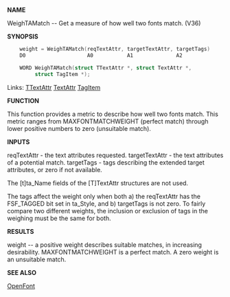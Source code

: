
**NAME**

WeighTAMatch -- Get a measure of how well two fonts match. (V36)

**SYNOPSIS**

```c
    weight = WeighTAMatch(reqTextAttr, targetTextAttr, targetTags)
    D0                    A0           A1              A2

    WORD WeighTAMatch(struct TTextAttr *, struct TextAttr *,
         struct TagItem *);

```
Links: [TTextAttr](_OOAX) [TextAttr](_OOAX) [TagItem](_OQRE) 

**FUNCTION**

This function provides a metric to describe how well two fonts
match.  This metric ranges from MAXFONTMATCHWEIGHT (perfect match)
through lower positive numbers to zero (unsuitable match).

**INPUTS**

reqTextAttr    - the text attributes requested.
targetTextAttr - the text attributes of a potential match.
targetTags     - tags describing the extended target attributes, or
zero if not available.

The [t]ta_Name fields of the [T]TextAttr structures are not used.

The tags affect the weight only when both a) the reqTextAttr
has the FSF_TAGGED bit set in ta_Style, and b) targetTags is
not zero.  To fairly compare two different weights, the inclusion
or exclusion of tags in the weighing must be the same for both.

**RESULTS**

weight -- a positive weight describes suitable matches, in
increasing desirability.  MAXFONTMATCHWEIGHT is a perfect
match.  A zero weight is an unsuitable match.

**SEE ALSO**

[OpenFont](OpenFont)
